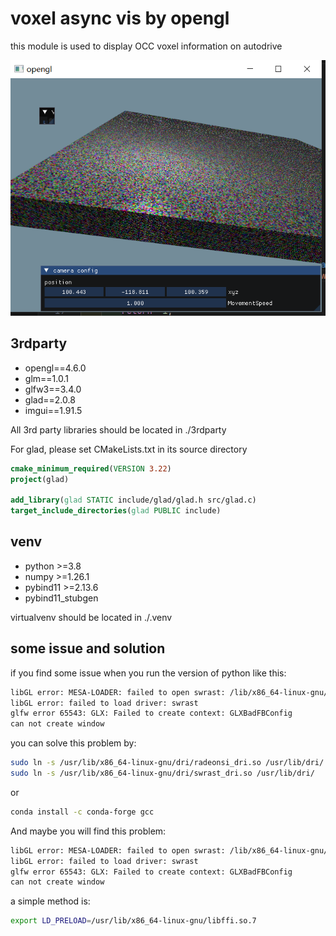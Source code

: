 # voxel async vis by opengl

this module is used to display OCC voxel information on autodrive

![voxel](./docs/images/voxvis.png)

## 3rdparty

- opengl==4.6.0
- glm==1.0.1
- glfw3==3.4.0
- glad==2.0.8
- imgui==1.91.5
  
All 3rd party libraries should be located in ./3rdparty

For glad, please set CMakeLists.txt in its source directory

```cmake
cmake_minimum_required(VERSION 3.22)
project(glad)

add_library(glad STATIC include/glad/glad.h src/glad.c)
target_include_directories(glad PUBLIC include)

```

## venv

- python >=3.8
- numpy >=1.26.1
- pybind11 >=2.13.6
- pybind11_stubgen

virtualvenv should be located in ./.venv

## some issue and solution

if you find some issue when you run the version of python like this:
```bash
libGL error: MESA-LOADER: failed to open swrast: /lib/x86_64-linux-gnu/libLLVM-12.so.1: undefined symbol: ffi_type_sint32, version LIBFFI_BASE_7.0 (search paths /usr/lib/x86_64-linux-gnu/dri:\$${ORIGIN}/dri:/usr/lib/dri, suffix _dri)
libGL error: failed to load driver: swrast
glfw error 65543: GLX: Failed to create context: GLXBadFBConfig
can not create window
```
you can solve this problem by:
```bash
sudo ln -s /usr/lib/x86_64-linux-gnu/dri/radeonsi_dri.so /usr/lib/dri/
sudo ln -s /usr/lib/x86_64-linux-gnu/dri/swrast_dri.so /usr/lib/dri/

```
or
```bash
conda install -c conda-forge gcc
```
And maybe you will find this problem:
```bash
libGL error: MESA-LOADER: failed to open swrast: /lib/x86_64-linux-gnu/libLLVM-12.so.1: undefined symbol: ffi_type_sint32, version LIBFFI_BASE_7.0 (search paths /usr/lib/x86_64-linux-gnu/dri:\$${ORIGIN}/dri:/usr/lib/dri, suffix _dri)
libGL error: failed to load driver: swrast
glfw error 65543: GLX: Failed to create context: GLXBadFBConfig
can not create window
```
a simple method is:
```bash
export LD_PRELOAD=/usr/lib/x86_64-linux-gnu/libffi.so.7
```